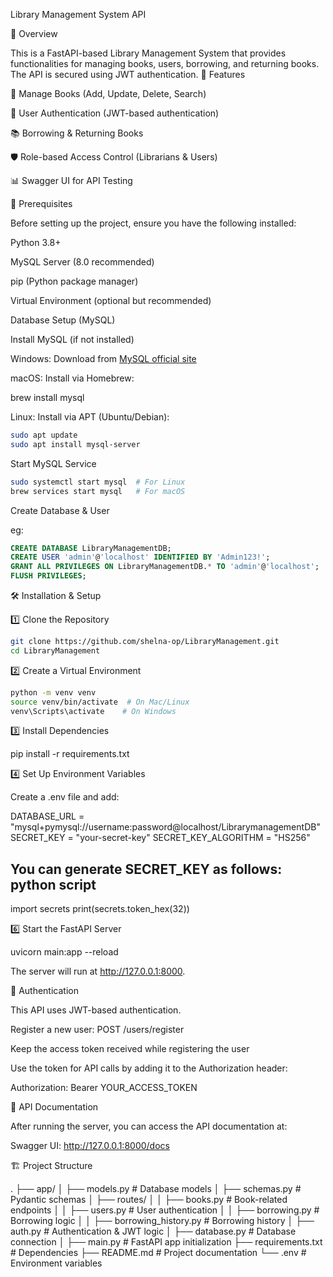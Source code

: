  Library Management System API

📌 Overview

This is a FastAPI-based Library Management System that provides functionalities for managing books, users, borrowing, and returning books. The API is secured using JWT authentication.
📌 Features

📖 Manage Books (Add, Update, Delete, Search)

👤 User Authentication (JWT-based authentication)

📚 Borrowing & Returning Books

🛡 Role-based Access Control (Librarians & Users)

📊 Swagger UI for API Testing

📌 Prerequisites

Before setting up the project, ensure you have the following installed:

Python 3.8+

MySQL Server (8.0 recommended)

pip (Python package manager)

Virtual Environment (optional but recommended)

Database Setup (MySQL)

Install MySQL (if not installed)

Windows: Download from [MySQL official site](https://dev.mysql.com/downloads/installer/)

macOS: Install via Homebrew:

brew install mysql

Linux: Install via APT (Ubuntu/Debian):
```bash
sudo apt update
sudo apt install mysql-server
```

Start MySQL Service
```bash
sudo systemctl start mysql  # For Linux
brew services start mysql   # For macOS
```

Create Database & User

eg:
```sql
CREATE DATABASE LibraryManagementDB;
CREATE USER 'admin'@'localhost' IDENTIFIED BY 'Admin123!';
GRANT ALL PRIVILEGES ON LibraryManagementDB.* TO 'admin'@'localhost';
FLUSH PRIVILEGES;
```

🛠 Installation & Setup

1️⃣ Clone the Repository

```bash
git clone https://github.com/shelna-op/LibraryManagement.git
cd LibraryManagement 
```

2️⃣ Create a Virtual Environment

```bash
python -m venv venv
source venv/bin/activate  # On Mac/Linux
venv\Scripts\activate    # On Windows
```

3️⃣ Install Dependencies

pip install -r requirements.txt

4️⃣ Set Up Environment Variables

Create a .env file and add:

DATABASE_URL = "mysql+pymysql://username:password@localhost/LibrarymanagementDB"
SECRET_KEY = "your-secret-key"
SECRET_KEY_ALGORITHM = "HS256"

You can generate SECRET_KEY as follows:
python script
-------------
import secrets
print(secrets.token_hex(32))


6️⃣ Start the FastAPI Server

uvicorn main:app --reload

The server will run at http://127.0.0.1:8000.

🔑 Authentication

This API uses JWT-based authentication.

Register a new user: POST /users/register

Keep the access token received while registering the user

Use the token for API calls by adding it to the Authorization header:

Authorization: Bearer YOUR_ACCESS_TOKEN

📘 API Documentation

After running the server, you can access the API documentation at:

Swagger UI: http://127.0.0.1:8000/docs


🏗 Project Structure

.
├── app/
│   ├── models.py           # Database models
│   ├── schemas.py          # Pydantic schemas
│   ├── routes/
│   │   ├── books.py        # Book-related endpoints
│   │   ├── users.py        # User authentication
│   │   ├── borrowing.py    # Borrowing logic
│   │   ├── borrowing_history.py  # Borrowing history
│   ├── auth.py             # Authentication & JWT logic
│   ├── database.py         # Database connection
│
├── main.py                 # FastAPI app initialization
├── requirements.txt        # Dependencies
├── README.md               # Project documentation
└── .env                    # Environment variables

